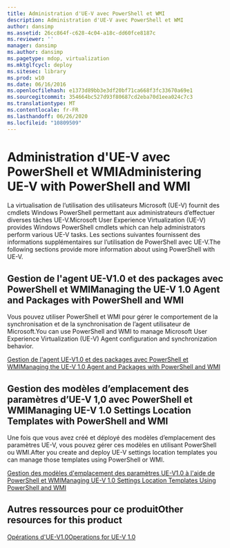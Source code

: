 ```yaml
---
title: Administration d'UE-V avec PowerShell et WMI
description: Administration d'UE-V avec PowerShell et WMI
author: dansimp
ms.assetid: 26cc864f-c628-4c04-a18c-dd60fce8187c
ms.reviewer: ''
manager: dansimp
ms.author: dansimp
ms.pagetype: mdop, virtualization
ms.mktglfcycl: deploy
ms.sitesec: library
ms.prod: w10
ms.date: 06/16/2016
ms.openlocfilehash: e1373d89bb3e3df20bf71ca668f3fc33670a69e1
ms.sourcegitcommit: 354664bc527d93f80687cd2eba70d1eea024c7c3
ms.translationtype: MT
ms.contentlocale: fr-FR
ms.lasthandoff: 06/26/2020
ms.locfileid: "10809509"
---
```

# <span data-ttu-id="fdbc8-103">Administration d'UE-V avec PowerShell et WMI</span><span class="sxs-lookup"><span data-stu-id="fdbc8-103">Administering UE-V with PowerShell and WMI</span></span>


<span data-ttu-id="fdbc8-104">La virtualisation de l’utilisation des utilisateurs Microsoft (UE-V) fournit des cmdlets Windows PowerShell permettant aux administrateurs d’effectuer diverses tâches UE-V.</span><span class="sxs-lookup"><span data-stu-id="fdbc8-104">Microsoft User Experience Virtualization (UE-V) provides Windows PowerShell cmdlets which can help administrators perform various UE-V tasks.</span></span> <span data-ttu-id="fdbc8-105">Les sections suivantes fournissent des informations supplémentaires sur l’utilisation de PowerShell avec UE-V.</span><span class="sxs-lookup"><span data-stu-id="fdbc8-105">The following sections provide more information about using PowerShell with UE-V.</span></span>

## <span data-ttu-id="fdbc8-106">Gestion de l'agent UE-V1.0 et des packages avec PowerShell et WMI</span><span class="sxs-lookup"><span data-stu-id="fdbc8-106">Managing the UE-V 1.0 Agent and Packages with PowerShell and WMI</span></span>


<span data-ttu-id="fdbc8-107">Vous pouvez utiliser PowerShell et WMI pour gérer le comportement de la synchronisation et de la synchronisation de l’agent utilisateur de Microsoft.</span><span class="sxs-lookup"><span data-stu-id="fdbc8-107">You can use PowerShell and WMI to manage Microsoft User Experience Virtualization (UE-V) Agent configuration and synchronization behavior.</span></span>

[<span data-ttu-id="fdbc8-108">Gestion de l'agent UE-V1.0 et des packages avec PowerShell et WMI</span><span class="sxs-lookup"><span data-stu-id="fdbc8-108">Managing the UE-V 1.0 Agent and Packages with PowerShell and WMI</span></span>](managing-the-ue-v-10-agent-and-packages-with-powershell-and-wmi.md)

## <span data-ttu-id="fdbc8-109">Gestion des modèles d’emplacement des paramètres d’UE-V 1,0 avec PowerShell et WMI</span><span class="sxs-lookup"><span data-stu-id="fdbc8-109">Managing UE-V 1.0 Settings Location Templates with PowerShell and WMI</span></span>


<span data-ttu-id="fdbc8-110">Une fois que vous avez créé et déployé des modèles d’emplacement des paramètres UE-V, vous pouvez gérer ces modèles en utilisant PowerShell ou WMI.</span><span class="sxs-lookup"><span data-stu-id="fdbc8-110">After you create and deploy UE-V settings location templates you can manage those templates using PowerShell or WMI.</span></span>

[<span data-ttu-id="fdbc8-111">Gestion des modèles d'emplacement des paramètres UE-V1.0 à l'aide de PowerShell et WMI</span><span class="sxs-lookup"><span data-stu-id="fdbc8-111">Managing UE-V 1.0 Settings Location Templates Using PowerShell and WMI</span></span>](managing-ue-v-10-settings-location-templates-using-powershell-and-wmi.md)

## <span data-ttu-id="fdbc8-112">Autres ressources pour ce produit</span><span class="sxs-lookup"><span data-stu-id="fdbc8-112">Other resources for this product</span></span>


[<span data-ttu-id="fdbc8-113">Opérations d'UE-V1.0</span><span class="sxs-lookup"><span data-stu-id="fdbc8-113">Operations for UE-V 1.0</span></span>](operations-for-ue-v-10.md)

 

 





